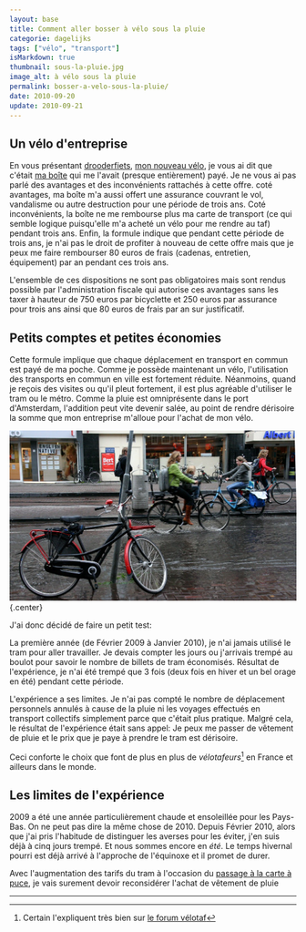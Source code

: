 ```yaml
---
layout: base
title: Comment aller bosser à vélo sous la pluie
categorie: dagelijks
tags: ["vélo", "transport"]
isMarkdown: true
thumbnail: sous-la-pluie.jpg
image_alt: à vélo sous la pluie
permalink: bosser-a-velo-sous-la-pluie/
date: 2010-09-20
update: 2010-09-21
---
```


## Un vélo d'entreprise

En vous présentant [drooderfiets](https://pixelfed.social/drooderfiets), [mon nouveau vélo](/drooderfiets-mon-nouveau-velo), je vous ai dit que c'était [ma boîte](/mon-nouveau-boulot-3) qui me l'avait (presque entièrement) payé. Je ne vous ai pas parlé des avantages et des inconvénients rattachés à cette offre. coté avantages, ma boîte m'a aussi offert une assurance couvrant le vol, vandalisme ou autre destruction pour une période de trois ans. Coté inconvénients, la boîte ne me rembourse plus ma carte de transport (ce qui semble logique puisqu'elle m'a acheté un vélo pour me rendre au taf) pendant trois ans. Enfin, la formule indique que pendant cette période de trois ans, je n'ai pas le droit de profiter à nouveau de cette offre mais que je peux me faire rembourser 80 euros de frais (cadenas, entretien, équipement) par an pendant ces trois ans.

<!--excerpt-->

L'ensemble de ces dispositions ne sont pas obligatoires mais sont rendus possible par l'administration fiscale qui autorise ces avantages sans les taxer à hauteur de 750 euros par bicyclette et 250 euros par assurance pour trois ans ainsi que 80 euros de frais par an sur justificatif.

## Petits comptes et petites économies

Cette formule implique que chaque déplacement en transport en commun est payé de ma poche. Comme je possède maintenant un vélo, l'utilisation des transports en commun en ville est fortement réduite. Néanmoins, quand je reçois des visites ou qu'il pleut fortement, il est plus agréable d'utiliser le tram ou le métro. Comme la pluie est omniprésente dans le port d'Amsterdam, l'addition peut vite devenir salée, au point de rendre dérisoire la somme que mon entreprise m'alloue pour l'achat de mon vélo.

[![pédaler sous la pluie](sous-la-pluie.jpg)](https://www.flickr.com/photos/drooderfiets/3877444290/in/dateposted-public/){.center}

J'ai donc décidé de faire un petit test:

La première année (de Février 2009 à Janvier 2010), je n'ai jamais utilisé le tram pour aller travailler. Je devais compter les jours ou j'arrivais trempé au boulot pour savoir le nombre de billets de tram économisés. Résultat de l'expérience, je n'ai été trempé que 3 fois (deux fois en hiver et un bel orage en été) pendant cette période.

L'expérience a ses limites. Je n'ai pas compté le nombre de déplacement personnels annulés à cause de la pluie ni les voyages effectués en transport collectifs simplement parce que c'était plus pratique.  Malgré cela, le résultat de l'expérience était sans appel: Je peux me passer de vêtement de pluie et le prix que je paye à prendre le tram est dérisoire.

Ceci conforte le choix que font de plus en plus de *vélotafeurs*[^1] en France et ailleurs dans le monde.

## Les limites de l'expérience

2009 a été une année particulièrement chaude et ensoleillée pour les Pays-Bas. On ne peut pas dire la même chose de 2010. Depuis Février 2010, alors que j'ai pris l'habitude de distinguer les averses pour les éviter, j'en suis déjà à cinq jours trempé. Et nous sommes encore en *été*. Le temps hivernal pourri est déjà arrivé à l'approche de l'équinoxe et il promet de durer.

Avec l'augmentation des tarifs du tram à l'occasion du [passage à la carte à puce](/la-ov-chipkaart), je vais surement devoir reconsidérer l'achat de vêtement de pluie

---
[^1]: Certain l'expliquent très bien sur [le forum vélotaf](http://www.velotaf.com/)